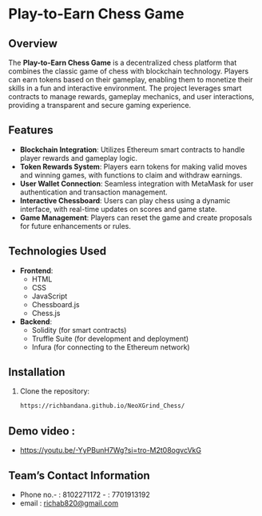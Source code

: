 # Play-to-Earn Chess Game

## Overview
The **Play-to-Earn Chess Game** is a decentralized chess platform that combines the classic game of chess with blockchain technology. Players can earn tokens based on their gameplay, enabling them to monetize their skills in a fun and interactive environment. The project leverages smart contracts to manage rewards, gameplay mechanics, and user interactions, providing a transparent and secure gaming experience.

## Features
- **Blockchain Integration**: Utilizes Ethereum smart contracts to handle player rewards and gameplay logic.
- **Token Rewards System**: Players earn tokens for making valid moves and winning games, with functions to claim and withdraw earnings.
- **User Wallet Connection**: Seamless integration with MetaMask for user authentication and transaction management.
- **Interactive Chessboard**: Users can play chess using a dynamic interface, with real-time updates on scores and game state.
- **Game Management**: Players can reset the game and create proposals for future enhancements or rules.

## Technologies Used
- **Frontend**:
  - HTML
  - CSS
  - JavaScript
  - Chessboard.js
  - Chess.js
- **Backend**:
  - Solidity (for smart contracts)
  - Truffle Suite (for development and deployment)
  - Infura (for connecting to the Ethereum network)

## Installation
1. Clone the repository:
   ```bash
   https://richbandana.github.io/NeoXGrind_Chess/

## Demo video :
- https://youtu.be/-YyPBunH7Wg?si=tro-M2t08ogvcVkG



## Team’s Contact Information
- Phone no.- : 8102271172 
           - : 7701913192
- email     : richab820@gmail.com
